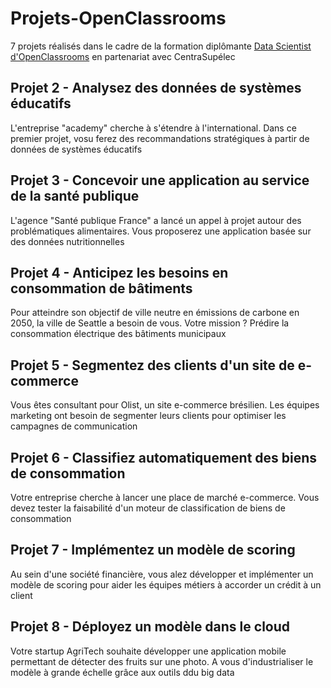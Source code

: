 # Projets-OpenClassrooms

7 projets réalisés dans le cadre de la formation diplômante [Data Scientist d'OpenClassrooms](https://openclassrooms.com/fr/paths/164-data-scientist) en partenariat avec CentraSupélec

## Projet 2 - Analysez des données de systèmes éducatifs
L'entreprise "academy" cherche à s'étendre à l'international. Dans ce premier projet, vosu ferez des recommandations stratégiques à partir de données de systèmes éducatifs

## Projet 3 - Concevoir une application au service de la santé publique
L'agence "Santé publique France" a lancé un appel à projet autour des problématiques alimentaires. Vous proposerez une application basée sur des données nutritionnelles

## Projet 4 - Anticipez les besoins en consommation de bâtiments
Pour atteindre son objectif de ville neutre en émissions de carbone en 2050, la ville de Seattle a besoin de vous. Votre mission ? Prédire la consommation électrique des bâtiments municipaux

## Projet 5 - Segmentez des clients d'un site de e-commerce
Vous êtes consultant pour Olist, un site e-commerce brésilien. Les équipes marketing ont besoin de segmenter leurs clients pour optimiser les campagnes de communication

## Projet 6 - Classifiez automatiquement des biens de consommation
Votre entreprise cherche à lancer une place de marché e-commerce. Vous devez tester la faisabilité d'un moteur de classification de biens de consommation

## Projet 7 - Implémentez un modèle de scoring
Au sein d'une société financière, vous alez développer et implémenter un modèle de scoring pour aider les équipes métiers à accorder un crédit à un client

## Projet 8 - Déployez un modèle dans le cloud
Votre startup AgriTech souhaite développer une application mobile permettant de détecter des fruits sur une photo. A vous d'industrialiser le modèle à grande échelle grâce aux outils ddu big data
